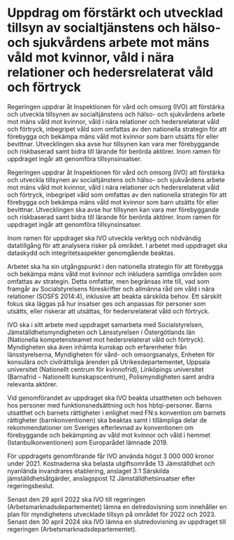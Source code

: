 # Uppdrag om förstärkt och utvecklad tillsyn av socialtjänstens och hälso- och sjukvårdens arbete mot mäns våld mot kvinnor, våld i nära relationer och hedersrelaterat våld och förtryck

Regeringen uppdrar åt Inspektionen för vård och omsorg (IVO) att förstärka och utveckla tillsynen av socialtjänstens och hälso- och sjukvårdens arbete mot mäns våld mot kvinnor, våld i nära relationer och hedersrelaterat våld och förtryck, inbegripet våld som omfattas av den nationella strategin för att förebygga och bekämpa mäns våld mot kvinnor som barn utsätts för eller bevittnar. Utvecklingen ska avse hur tillsynen kan vara mer förebyggande och riskbaserad samt bidra till lärande för berörda aktörer. Inom ramen för uppdraget ingår att genomföra tillsynsinsatser.

Regeringen uppdrar åt Inspektionen för vård och omsorg (IVO) att förstärka och utveckla tillsynen av socialtjänstens och hälso- och sjukvårdens arbete mot mäns våld mot kvinnor, våld i nära relationer och hedersrelaterat våld och förtryck, inbegripet våld som omfattas av den nationella strategin för att förebygga och bekämpa mäns våld mot kvinnor som barn utsätts för eller bevittnar. Utvecklingen ska avse hur tillsynen kan vara mer förebyggande och riskbaserad samt bidra till lärande för berörda aktörer. Inom ramen för uppdraget ingår att genomföra tillsynsinsatser.

Inom ramen för uppdraget ska IVO utveckla verktyg och nödvändig datatillgång för att analysera risker på området. I arbetet med uppdraget ska dataskydd och integritetsaspekter genomgående beaktas.

Arbetet ska ha sin utgångspunkt i den nationella strategin för att förebygga och bekämpa mäns våld mot kvinnor och inkludera samtliga områden som omfattas av strategin. Detta omfattar, men begränsas inte till, vad som framgår av Socialstyrelsens föreskrifter och allmänna råd om våld i nära relationer (SOSFS 2014:4), inklusive att beakta särskilda behov. Ett särskilt fokus ska läggas på hur insatser ges och anpassas för personer som utsätts, eller riskerar att utsättas, för hedersrelaterat våld och förtryck.

IVO ska i sitt arbete med uppdraget samarbeta med Socialstyrelsen, Jämställdhetsmyndigheten och Länsstyrelsen i Östergötlands län (Nationella kompetensteamet mot hedersrelaterat våld och förtryck). Myndigheten ska även inhämta kunskap och erfarenheter från länsstyrelserna, Myndigheten för vård- och omsorgsanalys, Enheten för konsulära och civilrättsliga ärenden på Utrikesdepartementet, Uppsala universitet (Nationellt centrum för kvinnofrid), Linköpings universitet (Barnafrid – Nationellt kunskapscentrum), Polismyndigheten samt andra relevanta aktörer.

Vid genomförandet av uppdraget ska IVO beakta utsattheten och behoven hos personer med funktionsnedsättning och hos hbtqi-personer. Barns utsatthet och barnets rättigheter i enlighet med FN:s konvention om barnets rättigheter (barnkonventionen) ska beaktas samt i tillämpliga delar de rekommendationer om Sveriges efterlevnad av konventionen om förebyggande och bekämpning av våld mot kvinnor och våld i hemmet (Istanbulkonventionen) som Europarådet lämnade 2019.

För uppdragets genomförande får IVO använda högst 3 000 000 kronor under 2021. Kostnaderna ska belasta utgiftsområde 13 Jämställdhet och nyanlända invandrares etablering, anslaget 3:1 Särskilda jämställdhetsåtgärder, anslagspost 12 Jämställdhetsinsatser efter regeringsbeslut.

Senast den 29 april 2022 ska IVO till regeringen (Arbetsmarknadsdepartementet) lämna en delredovisning som innehåller en plan för myndighetens utvecklade tillsyn på området för 2022 och 2023. Senast den 30 april 2024 ska IVO lämna en slutredovisning av uppdraget till regeringen (Arbetsmarknadsdepartementet).
